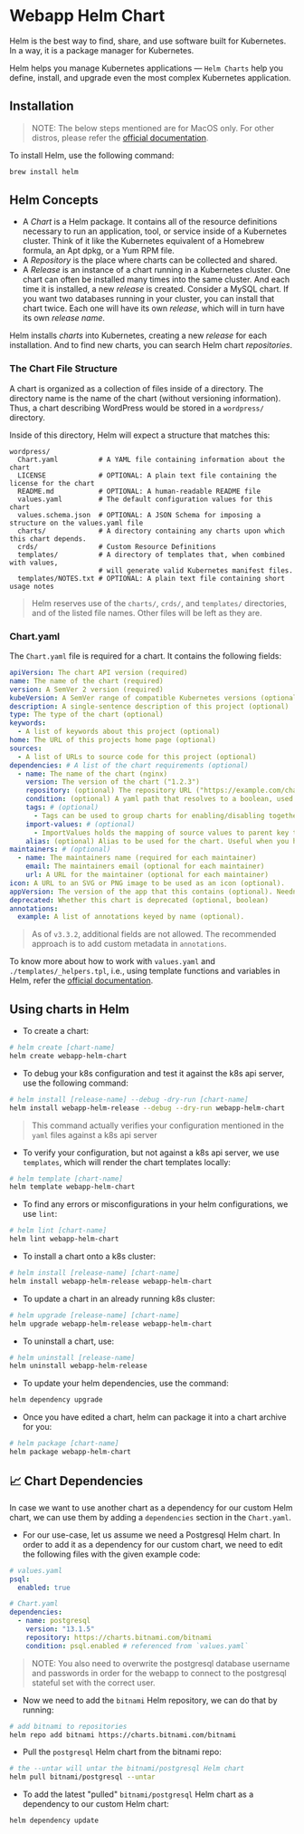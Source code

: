 # Webapp Helm Chart

Helm is the best way to find, share, and use software built for Kubernetes. In a way, it is a package manager for Kubernetes.

Helm helps you manage Kubernetes applications — `Helm Charts` help you define, install, and upgrade even the most complex Kubernetes application.

## Installation

> NOTE: The below steps mentioned are for MacOS only. For other distros, please refer the [official documentation](https://helm.sh/docs/intro/install/).

To install Helm, use the following command:

```bash
brew install helm
```

## Helm Concepts

- A _Chart_ is a Helm package. It contains all of the resource definitions necessary to run an application, tool, or service inside of a Kubernetes cluster. Think of it like the Kubernetes equivalent of a Homebrew formula, an Apt dpkg, or a Yum RPM file.
- A _Repository_ is the place where charts can be collected and shared.
- A _Release_ is an instance of a chart running in a Kubernetes cluster. One chart can often be installed many times into the same cluster. And each time it is installed, a new _release_ is created. Consider a MySQL chart. If you want two databases running in your cluster, you can install that chart twice. Each one will have its own _release_, which will in turn have its own _release name_.

Helm installs _charts_ into Kubernetes, creating a new _release_ for each installation. And to find new charts, you can search Helm chart _repositories_.

### The Chart File Structure

A chart is organized as a collection of files inside of a directory. The directory name is the name of the chart (without versioning information). Thus, a chart describing WordPress would be stored in a `wordpress/` directory.

Inside of this directory, Helm will expect a structure that matches this:

```text
wordpress/
  Chart.yaml          # A YAML file containing information about the chart
  LICENSE             # OPTIONAL: A plain text file containing the license for the chart
  README.md           # OPTIONAL: A human-readable README file
  values.yaml         # The default configuration values for this chart
  values.schema.json  # OPTIONAL: A JSON Schema for imposing a structure on the values.yaml file
  charts/             # A directory containing any charts upon which this chart depends.
  crds/               # Custom Resource Definitions
  templates/          # A directory of templates that, when combined with values,
                      # will generate valid Kubernetes manifest files.
  templates/NOTES.txt # OPTIONAL: A plain text file containing short usage notes
```

> Helm reserves use of the `charts/`, `crds/`, and `templates/` directories, and of the listed file names. Other files will be left as they are.

### Chart.yaml

The `Chart.yaml` file is required for a chart. It contains the following fields:

```yaml
apiVersion: The chart API version (required)
name: The name of the chart (required)
version: A SemVer 2 version (required)
kubeVersion: A SemVer range of compatible Kubernetes versions (optional)
description: A single-sentence description of this project (optional)
type: The type of the chart (optional)
keywords:
  - A list of keywords about this project (optional)
home: The URL of this projects home page (optional)
sources:
  - A list of URLs to source code for this project (optional)
dependencies: # A list of the chart requirements (optional)
  - name: The name of the chart (nginx)
    version: The version of the chart ("1.2.3")
    repository: (optional) The repository URL ("https://example.com/charts") or alias ("@repo-name")
    condition: (optional) A yaml path that resolves to a boolean, used for enabling/disabling charts (e.g. subchart1.enabled )
    tags: # (optional)
      - Tags can be used to group charts for enabling/disabling together
    import-values: # (optional)
      - ImportValues holds the mapping of source values to parent key to be imported. Each item can be a string or pair of child/parent sublist items.
    alias: (optional) Alias to be used for the chart. Useful when you have to add the same chart multiple times
maintainers: # (optional)
  - name: The maintainers name (required for each maintainer)
    email: The maintainers email (optional for each maintainer)
    url: A URL for the maintainer (optional for each maintainer)
icon: A URL to an SVG or PNG image to be used as an icon (optional).
appVersion: The version of the app that this contains (optional). Needn't be SemVer. Quotes recommended.
deprecated: Whether this chart is deprecated (optional, boolean)
annotations:
  example: A list of annotations keyed by name (optional).
```

> As of `v3.3.2`, additional fields are not allowed. The recommended approach is to add custom metadata in `annotations`.

To know more about how to work with `values.yaml` and `./templates/_helpers.tpl`, i.e., using template functions and variables in Helm, refer the [official documentation](https://helm.sh/docs/chart_template_guide/).

## Using charts in Helm

- To create a chart:

```bash
# helm create [chart-name]
helm create webapp-helm-chart
```

- To debug your k8s configuration and test it against the k8s api server, use the following command:

```bash
# helm install [release-name] --debug -dry-run [chart-name]
helm install webapp-helm-release --debug --dry-run webapp-helm-chart
```

> This command actually verifies your configuration mentioned in the `yaml` files against a k8s api server

- To verify your configuration, but not against a k8s api server, we use `templates`, which will render the chart templates locally:

```bash
# helm template [chart-name]
helm template webapp-helm-chart
```

- To find any errors or misconfigurations in your helm configurations, we use `lint`:

```bash
# helm lint [chart-name]
helm lint webapp-helm-chart
```

- To install a chart onto a k8s cluster:

```bash
# helm install [release-name] [chart-name]
helm install webapp-helm-release webapp-helm-chart
```

- To update a chart in an already running k8s cluster:

```bash
# helm upgrade [release-name] [chart-name]
helm upgrade webapp-helm-release webapp-helm-chart
```

- To uninstall a chart, use:

```bash
# helm uninstall [release-name]
helm uninstall webapp-helm-release
```

- To update your helm dependencies, use the command:

```bash
helm dependency upgrade
```

- Once you have edited a chart, helm can package it into a chart archive for you:

```bash
# helm package [chart-name]
helm package webapp-helm-chart
```

## 📈 Chart Dependencies

In case we want to use another chart as a dependency for our custom Helm chart, we can use them by adding a `dependencies` section in the `Chart.yaml`.

- For our use-case, let us assume we need a Postgresql Helm chart. In order to add it as a dependency for our custom chart, we need to edit the following files with the given example code:

```yaml
# values.yaml
psql:
  enabled: true
```

```yaml
# Chart.yaml
dependencies:
  - name: postgresql
    version: "13.1.5"
    repository: https://charts.bitnami.com/bitnami
    condition: psql.enabled # referenced from `values.yaml`
```

> NOTE: You also need to overwrite the postgresql database username and passwords in order for the webapp to connect to the postgresql stateful set with the correct user.

- Now we need to add the `bitnami` Helm repository, we can do that by running:

```bash
# add bitnami to repositories
helm repo add bitnami https://charts.bitnami.com/bitnami
```

- Pull the `postgresql` Helm chart from the bitnami repo:

```bash
# the --untar will untar the bitnami/postgresql Helm chart
helm pull bitnami/postgresql --untar
```

- To add the latest "pulled" `bitnami/postgresql` Helm chart as a dependency to our custom Helm chart:

```bash
helm dependency update
```

